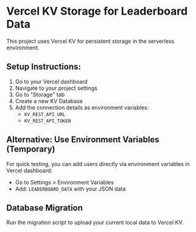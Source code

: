 # Vercel KV Storage for Leaderboard Data

This project uses Vercel KV for persistent storage in the serverless environment.

## Setup Instructions:

1. Go to your Vercel dashboard
2. Navigate to your project settings
3. Go to "Storage" tab
4. Create a new KV Database
5. Add the connection details as environment variables:
   - `KV_REST_API_URL`
   - `KV_REST_API_TOKEN`

## Alternative: Use Environment Variables (Temporary)

For quick testing, you can add users directly via environment variables in Vercel dashboard:

- Go to Settings > Environment Variables
- Add: `LEADERBOARD_DATA` with your JSON data

## Database Migration

Run the migration script to upload your current local data to Vercel KV.
